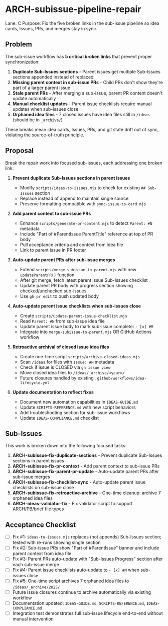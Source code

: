 # ARCH-subissue-pipeline-repair

Lane: C
Purpose: Fix the five broken links in the sub-issue pipeline so idea cards, Issues, PRs, and merges stay in sync.

## Problem

The sub-issue workflow has **5 critical broken links** that prevent proper synchronization:

1. **Duplicate Sub-Issues sections** - Parent issues get multiple Sub-Issues sections appended instead of replaced
2. **Missing parent context in sub-issue PRs** - Child PRs don't show they're part of a larger parent issue
3. **Stale parent PRs** - After merging a sub-issue, parent PR content doesn't update automatically
4. **Manual checklist updates** - Parent issue checklists require manual updates when sub-issues close
5. **Orphaned idea files** - 7 closed issues have idea files still in `/ideas` (should be in `_archive/`)

These breaks mean idea cards, Issues, PRs, and git state drift out of sync, violating the source-of-truth principle.

## Proposal

Break the repair work into focused sub-issues, each addressing one broken link:

1. **Prevent duplicate Sub-Issues sections in parent issues**
   - Modify `scripts/ideas-to-issues.mjs` to check for existing `## Sub-Issues` section
   - Replace instead of append to maintain single source
   - Preserve formatting compatible with `sync-issue-to-card.mjs`

2. **Add parent context to sub-issue PRs**
   - Enhance `scripts/generate-pr-content.mjs` to detect `Parent: #N` metadata
   - Include "Part of #ParentIssue ParentTitle" reference at top of PR body
   - Pull acceptance criteria and context from idea file
   - Link to parent issue in PR footer

3. **Auto-update parent PRs after sub-issue merges**
   - Extend `scripts/merge-subissue-to-parent.mjs` with new `updateParentPR()` function
   - After git merge, fetch latest parent issue Sub-Issues checklist
   - Update parent PR body with progress section showing checked/unchecked sub-issues
   - Use `gh pr edit` to push updated body

4. **Auto-update parent issue checklists when sub-issues close**
   - Create `scripts/update-parent-issue-checklist.mjs`
   - Read `Parent: #N` from sub-issue idea file
   - Update parent issue body to mark sub-issue complete: `- [x] #M`
   - Integrate into `merge-subissue-to-parent.mjs` OR GitHub Actions workflow

5. **Retroactive archival of closed issue idea files**
   - Create one-time script `scripts/archive-closed-ideas.mjs`
   - Scan `/ideas` for files with `Issue: #N` metadata
   - Check if issue is CLOSED via `gh issue view`
   - Move closed idea files to `/ideas/_archive/<year>/`
   - Future closures handled by existing `.github/workflows/idea-lifecycle.yml`

6. **Update documentation to reflect fixes**
   - Document new automation capabilities in `IDEAS-GUIDE.md`
   - Update `SCRIPTS-REFERENCE.md` with new script behaviors
   - Add troubleshooting section for sub-issue workflows
   - Update `IDEAS-COMPLIANCE.md` checklist

## Sub-Issues

This work is broken down into the following focused tasks:

1. **ARCH-subissue-fix-duplicate-sections** - Prevent duplicate Sub-Issues sections in parent issues
2. **ARCH-subissue-fix-pr-context** - Add parent context to sub-issue PRs
3. **ARCH-subissue-fix-parent-pr-update** - Auto-update parent PRs after sub-issue merges
4. **ARCH-subissue-fix-checklist-sync** - Auto-update parent issue checklists on sub-issue close
5. **ARCH-subissue-fix-retroactive-archive** - One-time cleanup: archive 7 orphaned idea files
6. **ARCH-ideas-validator-fix** - Fix validator script to support ARCH/PB/brief file types

## Acceptance Checklist

- [ ] Fix #1: `ideas-to-issues.mjs` replaces (not appends) Sub-Issues section; tested with re-runs showing single section
- [ ] Fix #2: Sub-issue PRs show "Part of #ParentIssue" banner and include parent context from idea file
- [ ] Fix #3: Parent PRs auto-update with "Sub-Issues Progress" section after each sub-issue merge
- [ ] Fix #4: Parent issue checklists auto-update to `- [x] #M` when sub-issues close
- [ ] Fix #5: One-time script archives 7 orphaned idea files to `/ideas/_archive/2025/`
- [ ] Future issue closures continue to archive automatically via existing workflow
- [ ] Documentation updated: `IDEAS-GUIDE.md`, `SCRIPTS-REFERENCE.md`, `IDEAS-COMPLIANCE.md`
- [ ] Integration test demonstrates full sub-issue lifecycle end-to-end without manual intervention
